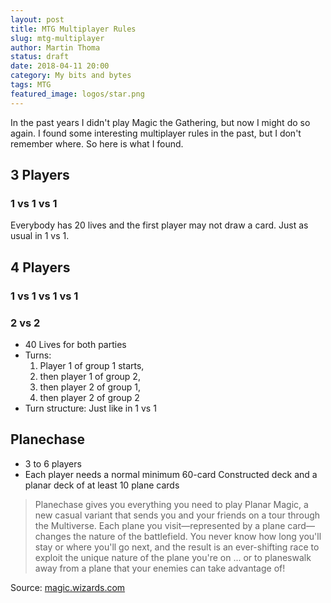 ```yaml
---
layout: post
title: MTG Multiplayer Rules
slug: mtg-multiplayer
author: Martin Thoma
status: draft
date: 2018-04-11 20:00
category: My bits and bytes
tags: MTG
featured_image: logos/star.png
---
```

In the past years I didn't play Magic the Gathering, but now I might do so
again. I found some interesting multiplayer rules in the past, but I don't
remember where. So here is what I found.

## 3 Players

### 1 vs 1 vs 1

Everybody has 20 lives and the first player may not draw a card. Just as usual
in 1 vs 1.

## 4 Players

### 1 vs 1 vs 1 vs 1

### 2 vs 2

* 40 Lives for both parties
* Turns:
    1. Player 1 of group 1 starts,
    2. then player 1 of group 2,
    3. then player 2 of group 1,
    4. then player 2 of group 2
* Turn structure: Just like in 1 vs 1

## Planechase

* 3 to 6 players
* Each player needs a normal minimum 60-card Constructed deck and a planar deck
  of at least 10 plane cards

> Planechase gives you everything you need to play Planar Magic, a new casual
> variant that sends you and your friends on a tour through the Multiverse.
> Each plane you visit—represented by a plane card—changes the nature of the
> battlefield. You never know how long you'll stay or where you'll go next, and
> the result is an ever-shifting race to exploit the unique nature of the plane
> you're on ... or to planeswalk away from a plane that your enemies can take
> advantage of!

Source: [magic.wizards.com](https://magic.wizards.com/en/articles/archive/feature/rules-revealed-2009-08-10)
